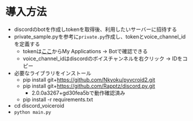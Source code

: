 # 導入方法
- discordのbotを作成しtokenを取得後、利用したいサーバーに招待する
- private_sample.pyを参考に`private.py`作成し、tokenとvoice_channel_idを定義する
  - tokenは[ここ](https://discord.com/developers/applications)からMy Applications -> Botで確認できる
  - voice_channel_idはdiscordのボイスチャンネルを右クリック -> IDをコピー
- 必要なライブラリをインストール
    - pip install git+https://github.com/Nkyoku/pyvcroid2.git
    - pip install git+https://github.com/Rapptz/discord.py.git
      - 2.0.0a3267+gd30fea5bで動作確認済み
    - pip install -r requirements.txt
- cd discord_voiceroid
- `python main.py`
